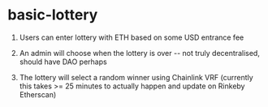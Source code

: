 # basic-lottery
1. Users can enter lottery with ETH based on some USD entrance fee

2. An admin will choose when the lottery is over -- not truly decentralised, should have DAO perhaps

3. The lottery will select a random winner using Chainlink VRF (currently this takes >= 25 minutes to actually happen and update on Rinkeby Etherscan)
